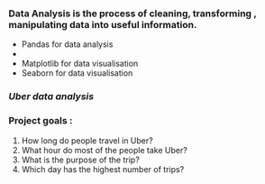 <h3> Data Analysis is the process of cleaning, transforming , manipulating data into useful information. </h3>
<ul>
  <li>Pandas for data analysis<li>
  <li>Matplotlib for data visualisation</li>
  <li>Seaborn for data visualisation</li>
</ul>
<h3><i>Uber data analysis</i></h3>
<h3> Project goals :</h3>
<ol>
  <li>How long do people travel in Uber?</li>
  <li>What hour do most of the people take Uber?</li>
  <li>What is the purpose of the trip?</li>
  <li>Which day has the highest number of trips?</li>
</ol>
